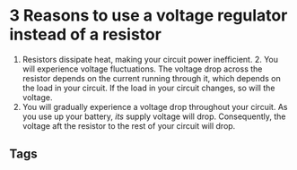 # 3 Reasons to use a voltage regulator instead of a resistor

1. Resistors dissipate heat, making your circuit power inefficient.         2. You will experience voltage fluctuations. The voltage drop across the resistor depends on the current running through it, which depends on the load in your circuit. If the load in your circuit changes, so will the voltage.
3. You will gradually experience a voltage drop throughout your circuit. As you use up your battery, *its* supply voltage will drop. Consequently, the voltage aft the resistor to the rest of your circuit will drop.

## Tags
